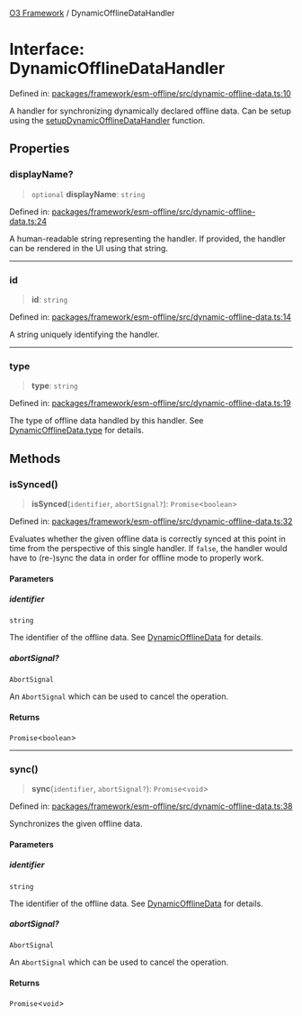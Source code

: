 [O3 Framework](../API.md) / DynamicOfflineDataHandler

# Interface: DynamicOfflineDataHandler

Defined in: [packages/framework/esm-offline/src/dynamic-offline-data.ts:10](https://github.com/habeshabro/openmrs-esm-core/blob/main/packages/framework/esm-offline/src/dynamic-offline-data.ts#L10)

A handler for synchronizing dynamically declared offline data.
Can be setup using the [setupDynamicOfflineDataHandler](../functions/setupDynamicOfflineDataHandler.md) function.

## Properties

### displayName?

> `optional` **displayName**: `string`

Defined in: [packages/framework/esm-offline/src/dynamic-offline-data.ts:24](https://github.com/habeshabro/openmrs-esm-core/blob/main/packages/framework/esm-offline/src/dynamic-offline-data.ts#L24)

A human-readable string representing the handler.
If provided, the handler can be rendered in the UI using that string.

***

### id

> **id**: `string`

Defined in: [packages/framework/esm-offline/src/dynamic-offline-data.ts:14](https://github.com/habeshabro/openmrs-esm-core/blob/main/packages/framework/esm-offline/src/dynamic-offline-data.ts#L14)

A string uniquely identifying the handler.

***

### type

> **type**: `string`

Defined in: [packages/framework/esm-offline/src/dynamic-offline-data.ts:19](https://github.com/habeshabro/openmrs-esm-core/blob/main/packages/framework/esm-offline/src/dynamic-offline-data.ts#L19)

The type of offline data handled by this handler.
See [DynamicOfflineData.type](DynamicOfflineData.md#type) for details.

## Methods

### isSynced()

> **isSynced**(`identifier`, `abortSignal?`): `Promise`\<`boolean`\>

Defined in: [packages/framework/esm-offline/src/dynamic-offline-data.ts:32](https://github.com/habeshabro/openmrs-esm-core/blob/main/packages/framework/esm-offline/src/dynamic-offline-data.ts#L32)

Evaluates whether the given offline data is correctly synced at this point in time from the perspective
of this single handler.
If `false`, the handler would have to (re-)sync the data in order for offline mode to properly work.

#### Parameters

##### identifier

`string`

The identifier of the offline data. See [DynamicOfflineData](DynamicOfflineData.md) for details.

##### abortSignal?

`AbortSignal`

An `AbortSignal` which can be used to cancel the operation.

#### Returns

`Promise`\<`boolean`\>

***

### sync()

> **sync**(`identifier`, `abortSignal?`): `Promise`\<`void`\>

Defined in: [packages/framework/esm-offline/src/dynamic-offline-data.ts:38](https://github.com/habeshabro/openmrs-esm-core/blob/main/packages/framework/esm-offline/src/dynamic-offline-data.ts#L38)

Synchronizes the given offline data.

#### Parameters

##### identifier

`string`

The identifier of the offline data. See [DynamicOfflineData](DynamicOfflineData.md) for details.

##### abortSignal?

`AbortSignal`

An `AbortSignal` which can be used to cancel the operation.

#### Returns

`Promise`\<`void`\>
